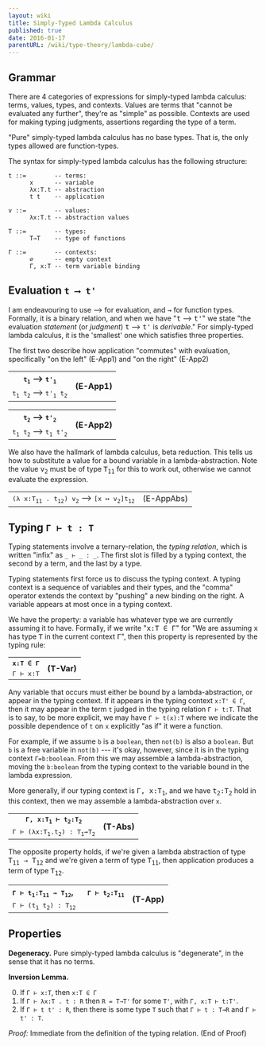 ```yaml
---
layout: wiki
title: Simply-Typed Lambda Calculus
published: true
date: 2016-01-17
parentURL: /wiki/type-theory/lambda-cube/
---
```


## Grammar

There are 4 categories of expressions for simply-typed lambda calculus:
terms, values, types, and contexts. Values are terms that "cannot be
evaluated any further", they're as "simple" as possible. Contexts are
used for making typing judgments, assertions regarding the type of a term.

"Pure" simply-typed lambda calculus has no base types. That is, the only
types allowed are function-types.

The syntax for simply-typed lambda calculus has the following structure:

```
t ::=        -- terms:
      x      -- variable
      λx:T.t -- abstraction
      t t    -- application

v ::=        -- values:
      λx:T.t -- abstraction values

T ::=        -- types:
      T→T    -- type of functions

Γ ::=        -- contexts:
      ∅      -- empty context
      Γ, x:T -- term variable binding
```

## Evaluation `t ⟶ t'`

I am endeavouring to use &#10230; for evaluation, and <tt>&rarr;</tt>
for function types. Formally, it is a binary relation, and when we have
"<tt>t</tt> ⟶ <tt>t'</tt>" we state "the evaluation <dfn>statement</dfn>
(or <dfn>judgment</dfn>) <tt>t</tt> ⟶ <tt>t'</tt> is
<dfn>derivable</dfn>." For simply-typed lambda calculus, it is the
'smallest' one which satisfies three properties.

The first two describe how application "commutes" with evaluation,
specifically "on the left" (E-App1) and "on the right" (E-App2)

<table class="inference">
<tbody>
  <tr>
    <th>
      <tt>t<sub>1</sub></tt> &#10230; <tt>t'<sub>1</sub></tt>
    </th>
    <th rowspan="2" style="border: 0px;">
    (E-App1)
    </th>
  </tr>
  <tr>
    <td class="conclusion">
      <tt>t<sub>1</sub> t<sub>2</sub></tt> &#10230; <tt>t'<sub>1</sub> t<sub>2</sub></tt>
    </td>
  </tr>
</tbody>
</table>

<table class="inference">
<tbody>
  <tr>
    <th>
      <tt>t<sub>2</sub></tt> &#10230; <tt>t'<sub>2</sub></tt>
    </th>
    <th rowspan="2" style="border: 0px;">
    (E-App2)
    </th>
  </tr>
  <tr>
    <td class="conclusion">
      <tt>t<sub>1</sub> t<sub>2</sub></tt> &#10230; <tt>t<sub>1</sub> t'<sub>2</sub></tt>
    </td>
  </tr>
</tbody>
</table>

We also have the hallmark of lambda calculus, beta reduction. This tells
us how to substitute a value for a bound variable in a
lambda-abstraction. Note the value <tt>v<sub>2</sub></tt> must be of
type <tt>T<sub>11</sub></tt> for this to work out, otherwise we cannot
evaluate the expression.

<table class="inference">
<tbody>
  <tr>
    <td class="conclusion">
      <tt>(λ x:T<sub>11</sub> . t<sub>12</sub>) v<sub>2</sub></tt> &#10230; <tt>[x &#8614; v<sub>2</sub>]t<sub>12</sub></tt>
    </td>
    <td style="border:0px;">
      (E-AppAbs)
    </td>
  </tr>
</tbody>
</table>

## Typing `Γ ⊢ t : T`

Typing statements involve a ternary-relation, the _typing relation_,
which is written "infix" as `_ ⊢ _ : _`. The first slot is filled by a
typing context, the second by a term, and the last by a type.

Typing statements first force us to discuss the typing context. A typing
context is a sequence of variables and their types, and the "comma"
operator extends the context by "pushing" a new binding on the right. A
variable appears at most once in a typing context.

We have the property: a variable has whatever type we are currently
assuming it to have. Formally, if we write "<tt>x:T ∈ Γ</tt>" for "We
are assuming <tt>x</tt> has type <tt>T</tt> in the current context
<tt>Γ</tt>", then this property is represented by the typing rule:

<table class="inference">
<tbody>
  <tr>
    <th>
      <tt>x:T ∈ Γ</tt>
    </th>
    <th rowspan="2" style="border: 0px;">
    (T-Var)
    </th>
  </tr>
  <tr>
    <td class="conclusion">
      <tt>Γ ⊢ x:T</tt>
    </td>
  </tr>
</tbody>
</table>

Any variable that occurs must either be bound by a lambda-abstraction,
or appear in the typing context. If it appears in the typing context `x:T' ∈ Γ`,
then it may appear in the term `t` judged in the typing relation `Γ ⊢
t:T`. That is to say, to be more explicit, we may have `Γ ⊢ t(x):T`
where we indicate the possible dependence of `t` on `x` explicitly "as
if" it were a function.

For example, if we assume `b` is a `boolean`, then `not(b)` is
also a `boolean`. But `b` is a free variable in `not(b)` --- it's okay,
however, since it is in the typing context `Γ=b:boolean`. From this we
may assemble a lambda-abstraction, moving the `b:boolean` from the 
typing context to the variable bound in the lambda expression.

More generally, if our typing context is <tt>Γ, x:T<sub>1</sub></tt>,
and we have <tt>t<sub>2</sub>:T<sub>2</sub></tt> hold in this context,
then we may assemble a lambda-abstraction over `x`. 

<table class="inference">
<tbody>
  <tr>
    <th>
      <tt>Γ, x:T<sub>1</sub> ⊢ t<sub>2</sub>:T<sub>2</sub></tt>
    </th>
    <th rowspan="2" style="border: 0px;">
    (T-Abs)
    </th>
  </tr>
  <tr>
    <td class="conclusion">
      <tt>Γ ⊢ (λx:T<sub>1</sub>.t<sub>2</sub>) : T<sub>1</sub>&rarr;T<sub>2</sub></tt>
    </td>
  </tr>
</tbody>
</table>

The opposite property holds, if we're given a lambda abstraction of type
<tt>T<sub>11</sub> &rarr; T<sub>12</sub></tt> and we're given a term of
type <tt>T<sub>11</sub></tt>, then application produces a term of type
<tt>T<sub>12</sub></tt>.

<table class="inference">
<tbody>
  <tr>
    <th>
      <span>
        <tt>Γ ⊢ t<sub>1</sub>:T<sub>11</sub> &rarr; T<sub>12</sub></tt>,
      </span>
      <span style="margin-left:1.5em;">
        <tt>Γ ⊢ t<sub>2</sub>:T<sub>11</sub></tt>
      </span>
    </th>
    <th rowspan="2" style="border: 0px;">
    (T-App)
    </th>
  </tr>
  <tr>
    <td class="conclusion">
      <tt>Γ ⊢ (t<sub>1</sub> t<sub>2</sub>) : T<sub>12</sub></tt>
    </td>
  </tr>
</tbody>
</table>

## Properties

**Degeneracy.**
Pure simply-typed lambda calculus is "degenerate", in the sense that it
has no terms.

**Inversion Lemma.**

0. If `Γ ⊢ x:T`, then `x:T ∈ Γ`
0. If `Γ ⊢ λx:T . t : R` then `R = T→T'` for some `T'`, with `Γ, x:T ⊢ t:T'`.
0. If `Γ ⊢ t t' : R`, then there is some type `T` such that
   `Γ ⊢ t : T→R` and `Γ ⊢ t' : T`.

_Proof:_ Immediate from the definition of the typing relation. (End of Proof)
